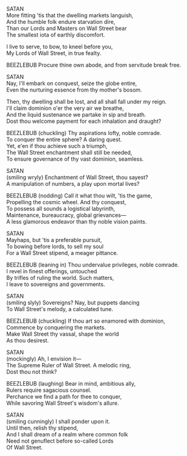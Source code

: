 SATAN  
More fitting 'tis that the dwelling markets languish,  
And the humble folk endure starvation dire,  
Than our Lords and Masters on Wall Street bear  
The smallest iota of earthly discomfort.  
  
I live to serve, to bow, to kneel before you,  
My Lords of Wall Street, in true fealty.  
  
BEEZLEBUB 
Procure thine own abode, and from servitude break free.  
  
SATAN  
Nay, I'll embark on conquest, seize the globe entire,  
Even the nurturing essence from thy mother's bosom.  
  
Then, thy dwelling shall be lost, and all shall fall under my reign.  
I'll claim dominion o'er the very air we breathe,  
And the liquid sustenance we partake in sip and breath.  
Dost thou welcome payment for each inhalation and draught?  
  
BEEZLEBUB 
(chuckling) Thy aspirations lofty, noble comrade.  
To conquer the entire sphere? A daring quest.  
Yet, e'en if thou achieve such a triumph,  
The Wall Street enchantment shall still be needed,  
To ensure governance of thy vast dominion, seamless.  
  
SATAN  
(smiling wryly) Enchantment of Wall Street, thou sayest?  
A manipulation of numbers, a play upon mortal lives?  
  
BEEZLEBUB 
(nodding) Call it what thou wilt, 'tis the game,  
Propelling the cosmic wheel. And thy conquest,  
To possess all sounds a logistical labyrinth,  
Maintenance, bureaucracy, global grievances—  
A less glamorous endeavor than thy noble vision paints.  
  
SATAN  
Mayhaps, but 'tis a preferable pursuit,  
To bowing before lords, to sell my soul  
For a Wall Street stipend, a meager pittance.  
  
BEEZLEBUB 
(leaning in) Thou undervalue privileges, noble comrade.  
I revel in finest offerings, untouched  
By trifles of ruling the world. Such matters,  
I leave to sovereigns and governments.  
  
SATAN  
(smiling slyly) Sovereigns? Nay, but puppets dancing  
To Wall Street's melody, a calculated tune.  
  
BEEZLEBUB 
(chuckling) If thou art so enamored with dominion,  
Commence by conquering the markets.  
Make Wall Street thy vassal, shape the world  
As thou desirest.  
  
SATAN  
(mockingly) Ah, I envision it—  
The Supreme Ruler of Wall Street. A melodic ring,  
Dost thou not think?  
  
BEEZLEBUB 
(laughing) Bear in mind, ambitious ally,  
Rulers require sagacious counsel.  
Perchance we find a path for thee to conquer,  
While savoring Wall Street's wisdom's allure.  
  
SATAN  
(smiling cunningly) I shall ponder upon it.  
Until then, relish thy stipend,  
And I shall dream of a realm where common folk  
Need not genuflect before so-called Lords  
Of Wall Street.